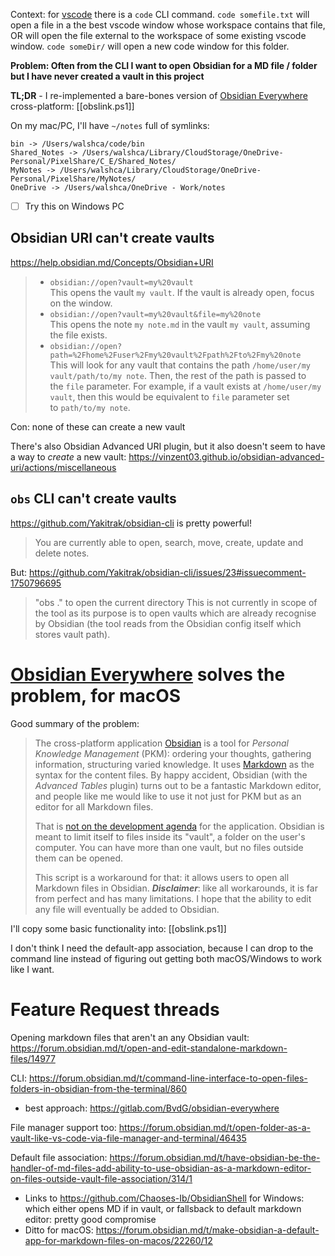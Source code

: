 Context: for [vscode](https://code.visualstudio.com/) there is a `code` CLI command. `code somefile.txt` will open a file in a the best vscode window whose workspace contains that file, OR will open the file external to the workspace of some existing vscode window. `code someDir/` will open a new code window for this folder.

**Problem: Often from the CLI I want to open Obsidian for a MD file / folder but I have never created a vault in this project**

**TL;DR** - I re-implemented a bare-bones version of [Obsidian Everywhere](https://gitlab.com/BvdG/obsidian-everywhere) cross-platform: [[obslink.ps1]]

On my mac/PC, I'll have `~/notes` full of symlinks:
```
bin -> /Users/walshca/code/bin
Shared_Notes -> /Users/walshca/Library/CloudStorage/OneDrive-Personal/PixelShare/C_E/Shared_Notes/
MyNotes -> /Users/walshca/Library/CloudStorage/OneDrive-Personal/PixelShare/MyNotes/
OneDrive -> /Users/walshca/OneDrive - Work/notes
```

- [ ] Try this on Windows PC
## Obsidian URI can't create vaults

https://help.obsidian.md/Concepts/Obsidian+URI

> - `obsidian://open?vault=my%20vault`  
>     This opens the vault `my vault`. If the vault is already open, focus on the window.
> - `obsidian://open?vault=my%20vault&file=my%20note`  
>     This opens the note `my note.md` in the vault `my vault`, assuming the file exists.
> - `obsidian://open?path=%2Fhome%2Fuser%2Fmy%20vault%2Fpath%2Fto%2Fmy%20note`  
>     This will look for any vault that contains the path `/home/user/my vault/path/to/my note`. Then, the rest of the path is passed to the `file` parameter. For example, if a vault exists at `/home/user/my vault`, then this would be equivalent to `file` parameter set to `path/to/my note`.

Con: none of these can create a new vault

There's also Obsidian Advanced URI plugin, but it also doesn't seem to have a way to *create* a new vault:
https://vinzent03.github.io/obsidian-advanced-uri/actions/miscellaneous

## `obs` CLI can't create vaults
https://github.com/Yakitrak/obsidian-cli is pretty powerful!
> You are currently able to open, search, move, create, update and delete notes.

But: https://github.com/Yakitrak/obsidian-cli/issues/23#issuecomment-1750796695
> "obs ." to open the current directory
> This is not currently in scope of the tool as its purpose is to open vaults which are already recognise by Obsidian (the tool reads from the Obsidian config itself which stores vault path).

# [Obsidian Everywhere](https://gitlab.com/BvdG/obsidian-everywhere) solves the problem, for macOS
Good summary of the problem:
> The cross-platform application [Obsidian](https://obsidian.md/) is a tool for _Personal Knowledge Management_ (PKM): ordering your thoughts, gathering information, structuring varied knowledge. It uses [Markdown](https://spec.commonmark.org/current/) as the syntax for the content files. By happy accident, Obsidian (with the _Advanced Tables_ plugin) turns out to be a fantastic Markdown editor, and people like me would like to use it not just for PKM but as an editor for all Markdown files.
> 
> That is [not on the development agenda](https://forum.obsidian.md/t/add-ability-to-use-obsidian-as-a-markdown-editor-on-files-outside-vault) for the application. Obsidian is meant to limit itself to files inside its "vault", a folder on the user's computer. You can have more than one vault, but no files outside them can be opened.
> 
> This script is a workaround for that: it allows users to open all Markdown files in Obsidian. _**Disclaimer**_: like all workarounds, it is far from perfect and has many limitations. I hope that the ability to edit any file will eventually be added to Obsidian.

I'll copy some basic functionality into: [[obslink.ps1]]

I don't think I need the default-app association, because I can drop to the command line instead of figuring out getting both macOS/Windows to work like I want.
# Feature Request threads
Opening markdown files that aren't an any Obsidian vault: https://forum.obsidian.md/t/open-and-edit-standalone-markdown-files/14977

CLI: https://forum.obsidian.md/t/command-line-interface-to-open-files-folders-in-obsidian-from-the-terminal/860
- best approach: https://gitlab.com/BvdG/obsidian-everywhere

File manager support too: https://forum.obsidian.md/t/open-folder-as-a-vault-like-vs-code-via-file-manager-and-terminal/46435

Default file association: https://forum.obsidian.md/t/have-obsidian-be-the-handler-of-md-files-add-ability-to-use-obsidian-as-a-markdown-editor-on-files-outside-vault-file-association/314/1
- Links to https://github.com/Chaoses-Ib/ObsidianShell for Windows: which either opens MD if in vault, or fallsback to default markdown editor: pretty good compromise
- Ditto for macOS: https://forum.obsidian.md/t/make-obsidian-a-default-app-for-markdown-files-on-macos/22260/12


